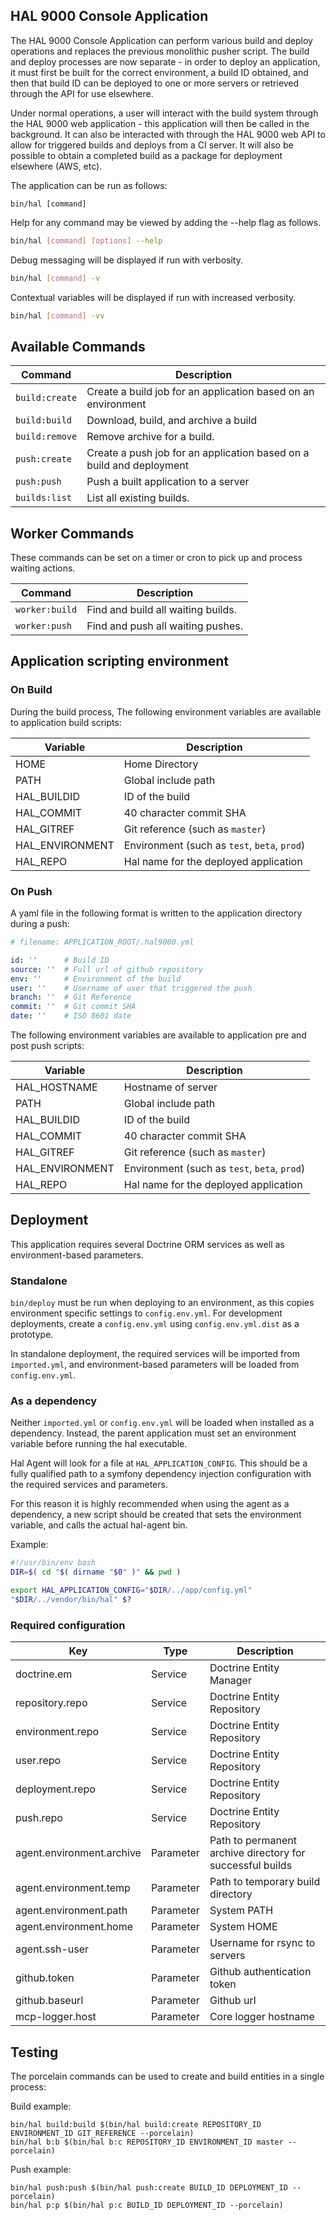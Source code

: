 ## HAL 9000 Console Application

The HAL 9000 Console Application can perform various build and deploy operations and replaces the previous
monolithic pusher script. The build and deploy processes are now separate - in order to deploy an application, it
must first be built for the correct environment, a build ID obtained, and then that build ID can be deployed to
one or more servers or retrieved through the API for use elsewhere.

Under normal operations, a user will interact with the build system through the HAL 9000 web application - this
application will then be called in the background. It can also be interacted with through the HAL 9000 web API to
allow for triggered builds and deploys from a CI server. It will also be possible to obtain a completed build as a
package for deployment elsewhere (AWS, etc).

The application can be run as follows:
```
bin/hal [command]
```

Help for any command may be viewed by adding the --help flag as follows.
```bash
bin/hal [command] [options] --help
```

Debug messaging will be displayed if run with verbosity.
```bash
bin/hal [command] -v
```

Contextual variables will be displayed if run with increased verbosity.
```bash
bin/hal [command] -vv
```

## Available Commands

Command          | Description
---------------- | -----------
`build:create`   | Create a build job for an application based on an environment
`build:build`    | Download, build, and archive a build
`build:remove`   | Remove archive for a build.
`push:create`    | Create a push job for an application based on a build and deployment
`push:push`      | Push a built application to a server
`builds:list`    | List all existing builds.

## Worker Commands

These commands can be set on a timer or cron to pick up and process waiting actions.

Command          | Description
---------------- | -----------
`worker:build`   | Find and build all waiting builds.
`worker:push`    | Find and push all waiting pushes.

## Application scripting environment

### On Build

During the build process, The following environment variables are available to application build scripts:

Variable         | Description
---------------- | -----------
HOME             | Home Directory
PATH             | Global include path
HAL_BUILDID      | ID of the build
HAL_COMMIT       | 40 character commit SHA
HAL_GITREF       | Git reference (such as `master`)
HAL_ENVIRONMENT  | Environment (such as `test`, `beta`, `prod`)
HAL_REPO         | Hal name for the deployed application


### On Push

A yaml file in the following format is written to the application directory during a push:

```yaml
# filename: APPLICATION_ROOT/.hal9000.yml

id: ''      # Build ID
source: ''  # Full url of github repository
env: ''     # Environment of the build
user: ''    # Username of user that triggered the push
branch: ''  # Git Reference
commit: ''  # Git commit SHA
date: ''    # ISO 8601 date
```

The following environment variables are available to application pre and post push scripts:

Variable         | Description
---------------- | -----------
HAL_HOSTNAME     | Hostname of server
PATH             | Global include path
HAL_BUILDID      | ID of the build
HAL_COMMIT       | 40 character commit SHA
HAL_GITREF       | Git reference (such as `master`)
HAL_ENVIRONMENT  | Environment (such as `test`, `beta`, `prod`)
HAL_REPO         | Hal name for the deployed application

## Deployment

This application requires several Doctrine ORM services as well as environment-based parameters.

### Standalone

`bin/deploy` must be run when deploying to an environment, as this copies environment specific settings to `config.env.yml`.
For development deployments, create a `config.env.yml` using `config.env.yml.dist` as a prototype.

In standalone deployment, the required services will be imported from `imported.yml`, and environment-based parameters
will be loaded from `config.env.yml`.

### As a dependency

Neither `imported.yml` or `config.env.yml` will be loaded when installed as a dependency. Instead, the parent
application must set an environment variable before running the hal executable.

Hal Agent will look for a file at `HAL_APPLICATION_CONFIG`. This should be a fully qualified path to a symfony dependency
injection configuration with the required services and parameters.

For this reason it is highly recommended when using the agent as a dependency, a new script should be created
that sets the environment variable, and calls the actual hal-agent bin.

Example:
```bash
#!/usr/bin/env bash
DIR=$( cd "$( dirname "$0" )" && pwd )

export HAL_APPLICATION_CONFIG="$DIR/../app/config.yml"
"$DIR/../vendor/bin/hal" $?
```

### Required configuration

Key                       | Type      | Description
------------------------- | --------- | -----------
doctrine.em               | Service   | Doctrine Entity Manager
repository.repo           | Service   | Doctrine Entity Repository
environment.repo          | Service   | Doctrine Entity Repository
user.repo                 | Service   | Doctrine Entity Repository
deployment.repo           | Service   | Doctrine Entity Repository
push.repo                 | Service   | Doctrine Entity Repository
agent.environment.archive | Parameter | Path to permanent archive directory for successful builds
agent.environment.temp    | Parameter | Path to temporary build directory
agent.environment.path    | Parameter | System PATH
agent.environment.home    | Parameter | System HOME
agent.ssh-user            | Parameter | Username for rsync to servers
github.token              | Parameter | Github authentication token
github.baseurl            | Parameter | Github url
mcp-logger.host           | Parameter | Core logger hostname

## Testing

The porcelain commands can be used to create and build entities in a single process:

Build example:
```
bin/hal build:build $(bin/hal build:create REPOSITORY_ID ENVIRONMENT_ID GIT_REFERENCE --porcelain)
bin/hal b:b $(bin/hal b:c REPOSITORY_ID ENVIRONMENT_ID master --porcelain)
```

Push example:
```
bin/hal push:push $(bin/hal push:create BUILD_ID DEPLOYMENT_ID --porcelain)
bin/hal p:p $(bin/hal p:c BUILD_ID DEPLOYMENT_ID --porcelain)
```
